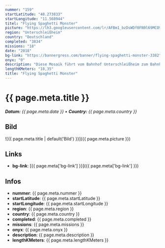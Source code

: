 ```yaml
---
nummer: "159"
startLatitude: "48.273833"
startLongitude: "11.568944"
titel: "Flying Spaghetti Monster"
picture: "https://lh3.googleusercontent.com/lr/AFBm1_bzDsWDf0FN9l69MCO9S_k3kOapxGklmvNgB6ppC3nm6lDsK9AYBtjoXi1_J0yDyB1wuC1bkYiJ6fg47yEpnMeIjnAAgPsV9oPZ_SV9eD13UwK4X-TNCalFvFgInP5RRsFldAXBsYRsHrVBsjnaKtd2Wv5RH7ShoVCnT9HPd35LpokS5__6GkYrG4vayFfgW903psKsY2hCiMvEXIgaFN-Czhoc_LdCUAM_uSiGejm4y70R_rJ0TU2oikq5-8UmCV_StsSn0Y49vGWr20tOoEc2_rORIyjspUGY5dOZ1xjySUmV4o21brjvGpXGLYsNQb5hHnqqgJlbDoCZ8HuIp8jgKHyh_MvXToIqnqq8hU3d8rXKtUoQwgWLFsq34b0ZEXwjelym6QehtilkXdd1X34Q7SMnatwnG3ba72758ZVrHfEUgPXxBUMFLadtdlK48K03q-rOVxpbnMr9JJLnj6Z4Rho4R8sNHHDqT4X5Ea6Q4-JR7O0J7lsoOTEAF4YkqpQ6VDOtLCSeCF8HOAe4ToEuY0EmzPXZ_ITnTT8H8z2tJEWA0faEMsuWZ6CqoEvsdOUZUwfnOGCvyZq8OO9pgriPyzaDCS-c4dWupq4Xj5S47m0Sv1i1vuRF3tcQYyyj1LjF_e6gLGgaV7DqMVkedk9n72QzYvKp695U5fKIXsEYFjoNWEXvbmuIKLYaFmyk9ZbM3VYQTenF01qFlsZS9-D8VrhnaRmXrjQLgzmQpvgvnNUszcs9YpgWoFT3miX3DQfvTnGJhCdY_eXWqfKDk-Y1OHfFge4aXlEB3D8THBipH7UwLeSgJKttlGDM9zEVZY71s99SOmIHvBDSW6pXY_w2vLiS410zYS0H"
region: "Unterschleißheim"
country: "Deutschland"
completed: "3834"
missions: "18"
date: "2018"
bg-link: "https://bannergress.com/banner/flying-spaghetti-monster-3382"
onyx: "0"
description: "Diese Mosaik führt vom Bahnhof Unterschleißheim zum Bahnhof Lohhof mit vielen Umwegen. - Our One Creator Which Flies and is Spaghetti and a Monster,"
lengthKMeters: "18,35"
title: "Flying Spaghetti Monster"
---
```


# {{ page.meta.title }}
_**Datum:** {{ page.meta.date }} • **Country:** {{ page.meta.country }}_

## Bild
![{{ page.meta.title | default('Bild') }}]({{ page.meta.picture }})

## Links
- **bg-link**: [{{ page.meta['bg-link'] }}]({{ page.meta['bg-link'] }})

## Infos
- **nummer**: {{ page.meta.nummer }}
- **startLatitude**: {{ page.meta.startLatitude }}
- **startLongitude**: {{ page.meta.startLongitude }}
- **region**: {{ page.meta.region }}
- **country**: {{ page.meta.country }}
- **completed**: {{ page.meta.completed }}
- **missions**: {{ page.meta.missions }}
- **onyx**: {{ page.meta.onyx }}
- **description**: {{ page.meta.description }}
- **lengthKMeters**: {{ page.meta.lengthKMeters }}

